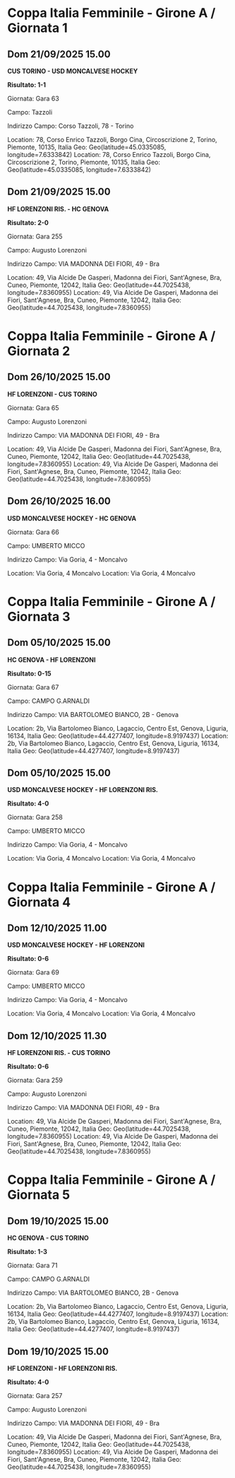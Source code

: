 

# Coppa Italia Femminile  - Girone A / Giornata 1

## Dom 21/09/2025 15.00

<strong>CUS TORINO - USD MONCALVESE HOCKEY</strong>

**Risultato: 1-1**

Giornata: Gara 63

Campo: Tazzoli 

Indirizzo Campo:  Corso Tazzoli, 78 - Torino

Location: 78, Corso Enrico Tazzoli, Borgo Cina, Circoscrizione 2, Torino, Piemonte, 10135, Italia
Geo: Geo(latitude=45.0335085, longitude=7.6333842)
Location: 78, Corso Enrico Tazzoli, Borgo Cina, Circoscrizione 2, Torino, Piemonte, 10135, Italia
Geo: Geo(latitude=45.0335085, longitude=7.6333842)


## Dom 21/09/2025 15.00

<strong>HF LORENZONI RIS. - HC GENOVA</strong>

**Risultato: 2-0**

Giornata: Gara 255

Campo: Augusto Lorenzoni 

Indirizzo Campo:  VIA MADONNA DEI FIORI, 49 - Bra

Location: 49, Via Alcide De Gasperi, Madonna dei Fiori, Sant'Agnese, Bra, Cuneo, Piemonte, 12042, Italia
Geo: Geo(latitude=44.7025438, longitude=7.8360955)
Location: 49, Via Alcide De Gasperi, Madonna dei Fiori, Sant'Agnese, Bra, Cuneo, Piemonte, 12042, Italia
Geo: Geo(latitude=44.7025438, longitude=7.8360955)



# Coppa Italia Femminile  - Girone A / Giornata 2

## Dom 26/10/2025 15.00

<strong>HF LORENZONI - CUS TORINO</strong>

Giornata: Gara 65

Campo: Augusto Lorenzoni 

Indirizzo Campo:  VIA MADONNA DEI FIORI, 49 - Bra

Location: 49, Via Alcide De Gasperi, Madonna dei Fiori, Sant'Agnese, Bra, Cuneo, Piemonte, 12042, Italia
Geo: Geo(latitude=44.7025438, longitude=7.8360955)
Location: 49, Via Alcide De Gasperi, Madonna dei Fiori, Sant'Agnese, Bra, Cuneo, Piemonte, 12042, Italia
Geo: Geo(latitude=44.7025438, longitude=7.8360955)


## Dom 26/10/2025 16.00

<strong>USD MONCALVESE HOCKEY - HC GENOVA</strong>

Giornata: Gara 66

Campo: UMBERTO MICCO 

Indirizzo Campo:  Via Goria, 4 - Moncalvo

Location:  Via Goria, 4 Moncalvo
Location:  Via Goria, 4 Moncalvo



# Coppa Italia Femminile  - Girone A / Giornata 3

## Dom 05/10/2025 15.00

<strong>HC GENOVA - HF LORENZONI</strong>

**Risultato: 0-15**

Giornata: Gara 67

Campo: CAMPO G.ARNALDI 

Indirizzo Campo:  VIA BARTOLOMEO BIANCO, 2B - Genova

Location: 2b, Via Bartolomeo Bianco, Lagaccio, Centro Est, Genova, Liguria, 16134, Italia
Geo: Geo(latitude=44.4277407, longitude=8.9197437)
Location: 2b, Via Bartolomeo Bianco, Lagaccio, Centro Est, Genova, Liguria, 16134, Italia
Geo: Geo(latitude=44.4277407, longitude=8.9197437)


## Dom 05/10/2025 15.00

<strong>USD MONCALVESE HOCKEY - HF LORENZONI RIS.</strong>

**Risultato: 4-0**

Giornata: Gara 258

Campo: UMBERTO MICCO 

Indirizzo Campo:  Via Goria, 4 - Moncalvo

Location:  Via Goria, 4 Moncalvo
Location:  Via Goria, 4 Moncalvo



# Coppa Italia Femminile  - Girone A / Giornata 4

## Dom 12/10/2025 11.00

<strong>USD MONCALVESE HOCKEY - HF LORENZONI</strong>

**Risultato: 0-6**

Giornata: Gara 69

Campo: UMBERTO MICCO 

Indirizzo Campo:  Via Goria, 4 - Moncalvo

Location:  Via Goria, 4 Moncalvo
Location:  Via Goria, 4 Moncalvo


## Dom 12/10/2025 11.30

<strong>HF LORENZONI RIS. - CUS TORINO</strong>

**Risultato: 0-6**

Giornata: Gara 259

Campo: Augusto Lorenzoni 

Indirizzo Campo:  VIA MADONNA DEI FIORI, 49 - Bra

Location: 49, Via Alcide De Gasperi, Madonna dei Fiori, Sant'Agnese, Bra, Cuneo, Piemonte, 12042, Italia
Geo: Geo(latitude=44.7025438, longitude=7.8360955)
Location: 49, Via Alcide De Gasperi, Madonna dei Fiori, Sant'Agnese, Bra, Cuneo, Piemonte, 12042, Italia
Geo: Geo(latitude=44.7025438, longitude=7.8360955)



# Coppa Italia Femminile  - Girone A / Giornata 5

## Dom 19/10/2025 15.00

<strong>HC GENOVA - CUS TORINO</strong>

**Risultato: 1-3**

Giornata: Gara 71

Campo: CAMPO G.ARNALDI 

Indirizzo Campo:  VIA BARTOLOMEO BIANCO, 2B - Genova

Location: 2b, Via Bartolomeo Bianco, Lagaccio, Centro Est, Genova, Liguria, 16134, Italia
Geo: Geo(latitude=44.4277407, longitude=8.9197437)
Location: 2b, Via Bartolomeo Bianco, Lagaccio, Centro Est, Genova, Liguria, 16134, Italia
Geo: Geo(latitude=44.4277407, longitude=8.9197437)


## Dom 19/10/2025 15.00

<strong>HF LORENZONI - HF LORENZONI RIS.</strong>

**Risultato: 4-0**

Giornata: Gara 257

Campo: Augusto Lorenzoni 

Indirizzo Campo:  VIA MADONNA DEI FIORI, 49 - Bra

Location: 49, Via Alcide De Gasperi, Madonna dei Fiori, Sant'Agnese, Bra, Cuneo, Piemonte, 12042, Italia
Geo: Geo(latitude=44.7025438, longitude=7.8360955)
Location: 49, Via Alcide De Gasperi, Madonna dei Fiori, Sant'Agnese, Bra, Cuneo, Piemonte, 12042, Italia
Geo: Geo(latitude=44.7025438, longitude=7.8360955)

